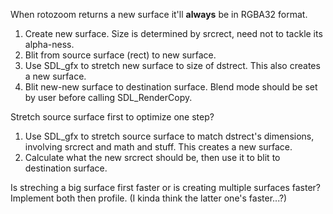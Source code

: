 
When rotozoom returns a new surface it'll **always** be in RGBA32 format.

1. Create new surface. Size is determined by srcrect, need not to tackle its alpha-ness.
2. Blit from source surface (rect) to new surface.
3. Use SDL_gfx to stretch new surface to size of dstrect. This also creates a new surface.
4. Blit new-new surface to destination surface. Blend mode should be set by user before calling SDL_RenderCopy.

Stretch source surface first to optimize one step?
1. Use SDL_gfx to stretch source surface to match dstrect's dimensions, involving srcrect and math and stuff. This creates a new surface.
2. Calculate what the new srcrect should be, then use it to blit to destination surface.

Is streching a big surface first faster or is creating multiple surfaces faster?  
Implement both then profile. (I kinda think the latter one's faster...?)
